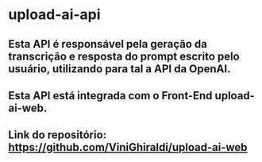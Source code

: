 # upload-ai-api

## Esta API é responsável pela geração da transcrição e resposta do prompt escrito pelo usuário, utilizando para tal a API da OpenAI.

## Esta API está integrada com o Front-End upload-ai-web.

## Link do repositório: https://github.com/ViniGhiraldi/upload-ai-web
